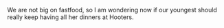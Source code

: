 We are not big on fastfood, so I am wondering now if our youngest should really keep having all her dinners at Hooters.
